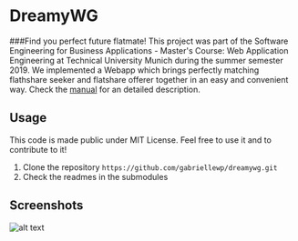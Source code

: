 # DreamyWG
###Find you perfect future flatmate!
This project was part of the Software Engineering for Business Applications - Master's Course: Web Application Engineering at Technical University Munich during the summer semester 2019.
We implemented a Webapp which brings perfectly matching flathshare seeker and flatshare offerer together in an easy and convenient way. 
Check the [manual](https://github.com/gabriellewp/dreamywg/data/manual.pdf) for an detailed description. 

## Usage
This code is made public under MIT License. Feel free to use it and to contribute to it!
1. Clone the repository ```https://github.com/gabriellewp/dreamywg.git```
2. Check the readmes in the submodules

## Screenshots
![alt text](https://github.com/gabriellewp/dreamywg/data/screenshot.png "screenshot.png")
